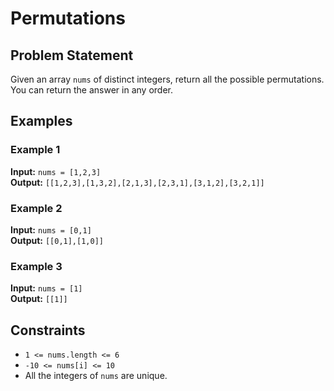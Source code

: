 # Permutations

## Problem Statement

Given an array `nums` of distinct integers, return all the possible permutations. You can return the answer in any order.

## Examples

### Example 1

**Input:** `nums = [1,2,3]`  
**Output:** `[[1,2,3],[1,3,2],[2,1,3],[2,3,1],[3,1,2],[3,2,1]]`

### Example 2

**Input:** `nums = [0,1]`  
**Output:** `[[0,1],[1,0]]`

### Example 3

**Input:** `nums = [1]`  
**Output:** `[[1]]`

## Constraints

- `1 <= nums.length <= 6`
- `-10 <= nums[i] <= 10`
- All the integers of `nums` are unique.
